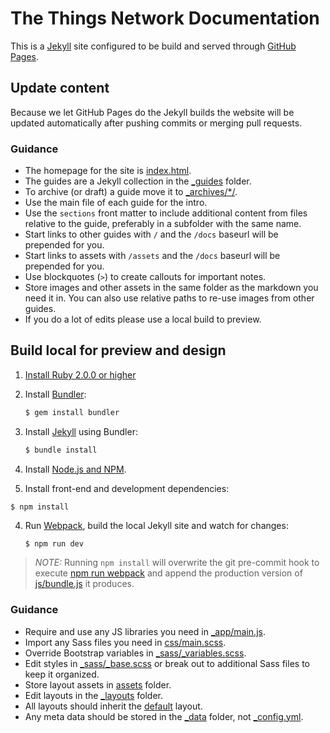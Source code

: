 The Things Network Documentation
================================

This is a [Jekyll](https://jekyllrb.com) site configured to be build and served through [GitHub Pages](https://help.github.com/articles/using-jekyll-as-a-static-site-generator-with-github-pages/).

## Update content

Because we let GitHub Pages do the Jekyll builds the website will be updated automatically after pushing commits or merging pull requests.

### Guidance

* The homepage for the site is [index.html](index.html).
* The guides are a Jekyll collection in the [_guides](_guides) folder.
* To archive (or draft) a guide move it to [_archives/*/](_archives/refactor).
* Use the main file of each guide for the intro.
* Use the `sections` front matter to include additional content from files relative to the guide, preferably in a subfolder with the same name.
* Start links to other guides with `/` and the `/docs` baseurl will be prepended for you.
* Start links to assets with `/assets` and the `/docs` baseurl will be prepended for you.
* Use blockquotes (`>`) to create callouts for important notes.
* Store images and other assets in the same folder as the markdown you need it in. You can also use relative paths to re-use images from other guides.
* If you do a lot of edits please use a local build to preview.

## Build local for preview and design

1. [Install Ruby 2.0.0 or higher](https://www.ruby-lang.org/en/downloads/)
2. Install [Bundler](http://bundler.io/):
	
	```bash
	$ gem install bundler
	```

3. Install [Jekyll](https://jekyllrb.com/) using Bundler:

	```bash
	$ bundle install
	```

4. Install [Node.js and NPM](https://nodejs.org/).

5. Install front-end and development dependencies:

  ```basg
  $ npm install
  ```

4. Run [Webpack](http://webpack.github.io/), build the local Jekyll site and watch for changes:

	```bash
	$ npm run dev
	```

> *NOTE:* Running `npm install` will overwrite the git pre-commit hook to execute [npm run webpack](package.json#L11) and append the production version of [js/bundle.js](js/bundle.js) it produces.
	
### Guidance

* Require and use any JS libraries you need in [_app/main.js](_app/main.js).
* Import any Sass files you need in [css/main.scss](css/main.scss).
* Override Bootstrap variables in [_sass/_variables.scss](_sass/_variables.scss).
* Edit styles in [_sass/_base.scss](_sass/_base.scss) or break out to additional Sass files to keep it organized.
* Store layout assets in [assets](assets) folder.
* Edit layouts in the [_layouts](_layouts) folder.
* All layouts should inherit the [default](_layouts/default.html) layout.
* Any meta data should be stored in the [_data](_data) folder, not [_config.yml](_config.yml).